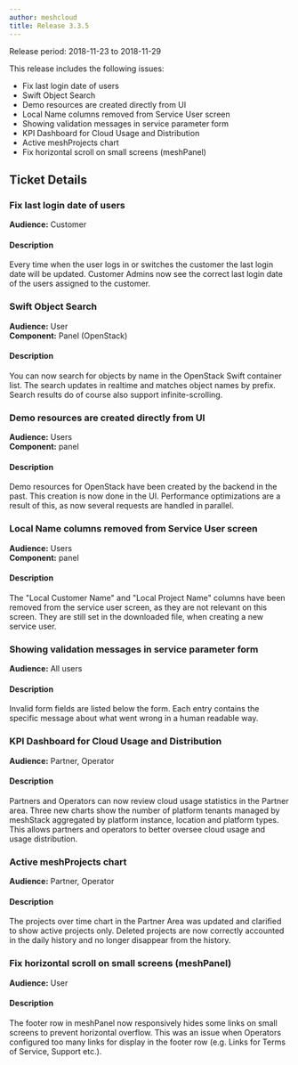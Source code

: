 ```yaml
---
author: meshcloud
title: Release 3.3.5
---
```


Release period: 2018-11-23 to 2018-11-29

This release includes the following issues:
* Fix last login date of users
* Swift Object Search
* Demo resources are created directly from UI
* Local Name columns removed from Service User screen
* Showing validation messages in service parameter form
* KPI Dashboard for Cloud Usage and Distribution
* Active meshProjects chart
* Fix horizontal scroll on small screens (meshPanel)
<!--truncate-->

## Ticket Details
### Fix last login date of users
**Audience:** Customer<br>

#### Description
Every time when the user logs in or switches the customer the last login date will be updated. Customer Admins now see the correct last login date of the users assigned to the customer.

### Swift Object Search
**Audience:** User<br>**Component:** Panel (OpenStack)


#### Description
You can now search for objects by name in the OpenStack Swift container list. The search updates in realtime 
and matches object names by prefix. Search results do of course also support infinite-scrolling.

### Demo resources are created directly from UI
**Audience:** Users<br>**Component:** panel


#### Description
Demo resources for OpenStack have been created by the backend in the past. This creation is now done in the UI. Performance optimizations are a result of this, as now several requests are handled in parallel.

### Local Name columns removed from Service User screen
**Audience:** Users<br>**Component:** panel


#### Description
The "Local Customer Name" and "Local Project Name" columns have been removed from the service user screen, as they are not relevant on this screen. They are still set in the downloaded file, when creating a new service user.

### Showing validation messages in service parameter form
**Audience:** All users<br>

#### Description
Invalid form fields are listed below the form. Each entry contains the specific message about what went wrong in a human readable way.

### KPI Dashboard for Cloud Usage and Distribution
**Audience:** Partner, Operator<br>

#### Description
Partners and Operators can now review cloud usage statistics in the Partner area.
Three new charts show the number of platform tenants managed by meshStack aggregated by platform instance, location 
and platform types. This allows partners and operators to better oversee cloud usage and usage distribution.

### Active meshProjects chart
**Audience:** Partner, Operator<br>

#### Description
The projects over time chart in the Partner Area was updated and clarified to show active projects only.
Deleted projects are now correctly accounted in the daily history and no longer disappear from the history.

### Fix horizontal scroll on small screens (meshPanel)
**Audience:** User<br>

#### Description
The footer row in meshPanel now responsively hides some links on small screens to prevent horizontal overflow.
This was an issue when Operators configured too many links for display in the footer row (e.g. Links for 
Terms of Service, Support etc.).


